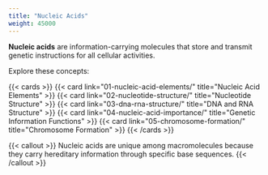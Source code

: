 ```yaml
---
title: "Nucleic Acids"
weight: 45000
---
```


**Nucleic acids** are information-carrying molecules that store and transmit genetic instructions for all cellular activities.

Explore these concepts:

{{< cards >}}
  {{< card link="01-nucleic-acid-elements/" title="Nucleic Acid Elements" >}}
  {{< card link="02-nucleotide-structure/" title="Nucleotide Structure" >}}
  {{< card link="03-dna-rna-structure/" title="DNA and RNA Structure" >}}
  {{< card link="04-nucleic-acid-importance/" title="Genetic Information Functions" >}}
  {{< card link="05-chromosome-formation/" title="Chromosome Formation" >}}
{{< /cards >}}

{{< callout >}}
Nucleic acids are unique among macromolecules because they carry hereditary information through specific base sequences.
{{< /callout >}}
